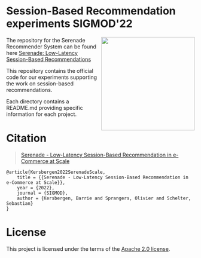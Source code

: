 # Session-Based Recommendation experiments SIGMOD'22
<img src="https://icai.ai/wp-content/uploads/2020/01/AIRLabAmsterdam-10-6-gecomprimeerd-transparant.png" width="250" align="right">

The repository for the Serenade Recommender System can be found here [Serenade: Low-Latency Session-Based Recommendations](https://github.com/bolcom/serenade)

This repository contains the official code for our experiments supporting the work on session-based recommendations. 

Each directory contains a README.md providing specific information for each project.


# Citation
> [Serenade - Low-Latency Session-Based Recommendation in e-Commerce at Scale](https://ssc.io/pdf/modds003.pdf)

    @article{Kersbergen2022SerenadeScale,
        title = {{Serenade - Low-Latency Session-Based Recommendation in e-Commerce at Scale}},
        year = {2022},
        journal = {SIGMOD},
        author = {Kersbergen, Barrie and Sprangers, Olivier and Schelter, Sebastian}
    }


# License
This project is licensed under the terms of the [Apache 2.0 license](LICENSE.md).

